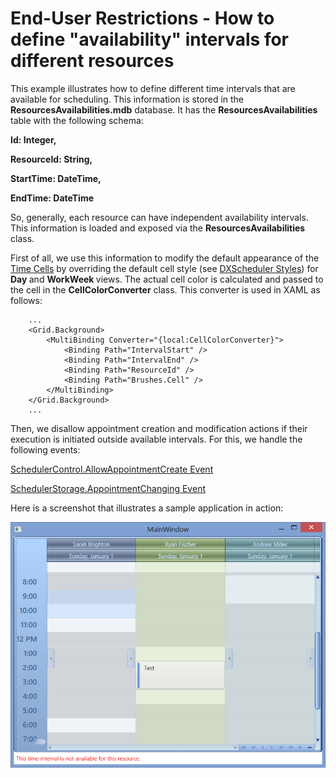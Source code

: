 # End-User Restrictions - How to define "availability" intervals for different resources


<p>This example illustrates how to define different time intervals that are available for scheduling. This information is stored in the <strong>ResourcesAvailabilities.mdb</strong> database. It has the <strong>ResourcesAvailabilities </strong>table with the following schema:</p><p></p><p><strong>Id: Integer, </strong></p><p><strong>ResourceId: String, </strong></p><p><strong>StartTime: DateTime, </strong></p><p><strong>EndTime: DateTime</strong></p><p></p><p>So, generally, each resource can have independent availability intervals. This information is loaded and exposed via the <strong>ResourcesAvailabilities </strong>class.</p><p></p><p>First of all, we use this information to modify the default appearance of the <a href="http://documentation.devexpress.com/#WPF/CustomDocument8725">Time Cells</a> by overriding the default cell style (see <a href="http://documentation.devexpress.com/#WPF/CustomDocument8923">DXScheduler Styles</a>) for <strong>Day </strong>and <strong>WorkWeek </strong>views. The actual cell color is calculated and passed to the cell in the <strong>CellColorConverter</strong> class. This converter is used in XAML as follows:</p><p></p>

```xaml
    ...
    <Grid.Background>
        <MultiBinding Converter="{local:CellColorConverter}">
            <Binding Path="IntervalStart" />
            <Binding Path="IntervalEnd" />
            <Binding Path="ResourceId" />
            <Binding Path="Brushes.Cell" />
        </MultiBinding>
    </Grid.Background>
    ...
```

<p></p><p>Then, we disallow appointment creation and modification actions if their execution is initiated outside available intervals. For this, we handle the following events:</p><p></p><p><a href="http://documentation.devexpress.com/#WPF/DevExpressXpfSchedulerSchedulerControl_AllowAppointmentCreatetopic">SchedulerControl.AllowAppointmentCreate Event</a></p><p><a href="http://documentation.devexpress.com/#WPF/DevExpressXpfSchedulerSchedulerStorage_AppointmentChangingtopic">SchedulerStorage.AppointmentChanging Event</a></p><p></p><p>Here is a screenshot that illustrates a sample application in action:</p><p></p><p><img src="https://raw.githubusercontent.com/DevExpress-Examples/end-user-restrictions-how-to-define-availability-intervals-for-different-resources-e4673/15.2.4+/media/2e6b306c-fedf-4b06-afdd-305ca92d1422.png"></p>

<br/>


